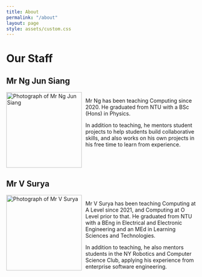```yaml
---
title: About
permalink: "/about"
layout: page
style: assets/custom.css
---
```


# Our Staff

## Mr Ng Jun Siang

<!-- align-items: flex-start; prevents image stretching vertically when text is wrapped, since height:auto causes image to fill vertical space -->
<div style="display: flex; align-items: flex-start;">
    <img src="/images/NYJC_NgJunSiang.jpg" alt="Photograph of Mr Ng Jun Siang" style="max-width: 100%; height: auto; width: 200px; margin-right: 10px;">
    <div>
        <p>Mr Ng has been teaching Computing since 2020. He graduated from NTU with a BSc (Hons) in Physics.</p>
        <p>In addition to teaching, he mentors student projects to help students build collaborative skills, and also works on his own projects in his free time to learn from experience.</p>
    </div>
</div>

## Mr V Surya

<div style="display: flex; align-items: flex-start;">
    <img src="/images/NYJC_VSurya.jpg" alt="Photograph of Mr V Surya" style="max-width: 100%; height: auto; width: 200px; margin-right: 10px;">
    <div>
        <p>Mr V Surya has been teaching Computing at A Level since 2021, and Computing at O Level prior to that. He graduated from NTU with a BEng in Electrical and Electronic Engineering and an MEd in Learning Sciences and Technologies.</p>
        <p>In addition to teaching, he also mentors students in the NY Robotics and Computer Science Club, applying his experience from enterprise software engineering.</p>
    </div>
</div>

